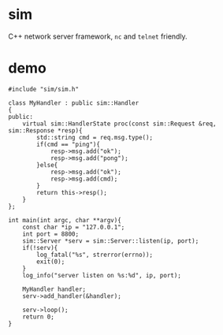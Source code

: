 # sim

C++ network server framework, `nc` and `telnet` friendly.


# demo

	#include "sim/sim.h"
	
	class MyHandler : public sim::Handler
	{
	public:
		virtual sim::HandlerState proc(const sim::Request &req, sim::Response *resp){
			std::string cmd = req.msg.type();
			if(cmd == "ping"){
				resp->msg.add("ok");
				resp->msg.add("pong");
			}else{
				resp->msg.add("ok");
				resp->msg.add(cmd);
			}
			return this->resp();
		}
	};
	
	int main(int argc, char **argv){
		const char *ip = "127.0.0.1";
		int port = 8800;
		sim::Server *serv = sim::Server::listen(ip, port);
		if(!serv){
			log_fatal("%s", strerror(errno));
			exit(0);
		}
		log_info("server listen on %s:%d", ip, port);
	
		MyHandler handler;
		serv->add_handler(&handler);
	
		serv->loop();
		return 0;
	}

